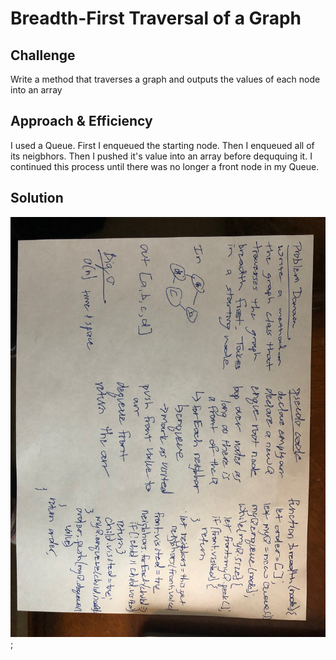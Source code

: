 # Breadth-First Traversal of a Graph

## Challenge
Write a method that traverses a graph and outputs the values of each node into an array

## Approach & Efficiency
I used a Queue. First I enqueued the starting node. Then I enqueued all of its neigbhors. Then I pushed it's value into an array before deququing it. I continued this process until there was no longer a front node in my Queue.

## Solution
![](./assets/breadth_first.jpg);
